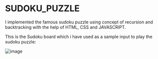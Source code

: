 # SUDOKU_PUZZLE
I implemented the famous sudoku puzzle using concept of recursion and backtracking with the help of HTML, CSS and JAVASCRIPT.


This is the Sudoku board which i have used as a sample input to play the sudoku puzzle:


![image](https://user-images.githubusercontent.com/104624680/177140659-7a21cb03-0b17-4a65-a8e7-63225a2f1eb1.png)

